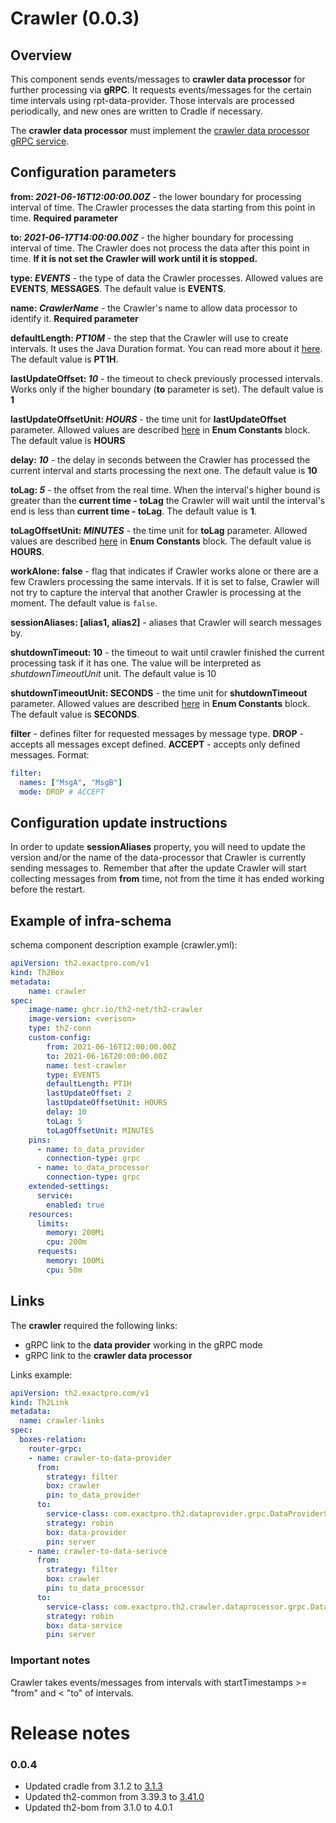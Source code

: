 # Crawler (0.0.3)

## Overview
This component sends events/messages to **crawler data processor** for further processing via **gRPC**.
It requests events/messages for the certain time intervals using rpt-data-provider.
Those intervals are processed periodically, and new ones are written to Cradle if necessary.

The **crawler data processor** must implement the [crawler data processor gRPC service](https://github.com/th2-net/th2-grpc-crawler-data-processor).

## Configuration parameters

**from: _2021-06-16T12:00:00.00Z_** - the lower boundary for processing interval of time.
The Crawler processes the data starting from this point in time. **Required parameter**

**to: _2021-06-17T14:00:00.00Z_** - the higher boundary for processing interval of time.
The Crawler does not process the data after this point in time. **If it is not set the Crawler will work until it is stopped.**

**type: _EVENTS_** - the type of data the Crawler processes. Allowed values are **EVENTS**, **MESSAGES**. The default value is **EVENTS**.

**name: _CrawlerName_** - the Crawler's name to allow data processor to identify it. **Required parameter**

**defaultLength: _PT10M_** - the step that the Crawler will use to create intervals.
It uses the Java Duration format. You can read more about it [here](https://docs.oracle.com/javase/8/docs/api/java/time/Duration.html#parse-java.lang.CharSequence-).
The default value is **PT1H**.

**lastUpdateOffset: _10_** - the timeout to check previously processed intervals.
Works only if the higher boundary (**to** parameter is set). The default value is **1**

**lastUpdateOffsetUnit: _HOURS_** - the time unit for **lastUpdateOffset** parameter.
Allowed values are described [here](https://docs.oracle.com/en/java/javase/11/docs/api/java.base/java/time/temporal/ChronoUnit.html) in **Enum Constants** block.
The default value is **HOURS**

**delay: _10_** - the delay in seconds between the Crawler has processed the current interval and starts processing the next one.
The default value is **10**

**toLag: _5_** - the offset from the real time. When the interval's higher bound is greater than the **current time - toLag**
the Crawler will wait until the interval's end is less than **current time - toLag**.
The default value is **1**.

**toLagOffsetUnit: _MINUTES_** - the time unit for **toLag** parameter.
Allowed values are described [here](https://docs.oracle.com/en/java/javase/11/docs/api/java.base/java/time/temporal/ChronoUnit.html) in **Enum Constants** block.
The default value is **HOURS**.

**workAlone: false** - flag that indicates if Crawler works alone or there are a few Crawlers
processing the same intervals. If it is set to false, Crawler will not try to capture 
the interval that another Crawler is processing at the moment. The default value is `false`.

**sessionAliases: [alias1, alias2]** - aliases that Crawler will search messages by.

**shutdownTimeout: 10** - the timeout to wait until crawler finished the current processing task if it has one.
The value will be interpreted as _shutdownTimeoutUnit_ unit. The default value is 10

**shutdownTimeoutUnit: SECONDS** - the time unit for **shutdownTimeout** parameter.
Allowed values are described [here](https://docs.oracle.com/en/java/javase/11/docs/api/java.base/java/time/temporal/ChronoUnit.html) in **Enum Constants** block.
The default value is **SECONDS**.

**filter** - defines filter for requested messages by message type. **DROP** - accepts all messages except defined. **ACCEPT** - accepts only defined messages. Format:
```yaml
filter:
  names: ["MsgA", "MsgB"]
  mode: DROP # ACCEPT
```

## Configuration update instructions

In order to update **sessionAliases** property, you will need to update the version
and/or the name of the data-processor that Crawler is currently sending messages to. 
Remember that after the update Crawler will start collecting messages from 
**from** time, not from the time it has ended working before the restart.  

## Example of infra-schema

schema component description example (crawler.yml):

```yaml
apiVersion: th2.exactpro.com/v1
kind: Th2Box
metadata:
    name: crawler
spec:
    image-name: ghcr.io/th2-net/th2-crawler
    image-version: <verison>
    type: th2-conn
    custom-config:
        from: 2021-06-16T12:00:00.00Z
        to: 2021-06-16T20:00:00.00Z
        name: test-crawler
        type: EVENTS
        defaultLength: PT1H
        lastUpdateOffset: 2
        lastUpdateOffsetUnit: HOURS
        delay: 10
        toLag: 5
        toLagOffsetUnit: MINUTES
    pins:
      - name: to_data_provider
        connection-type: grpc
      - name: to_data_processor
        connection-type: grpc
    extended-settings:
      service:
        enabled: true
    resources:
      limits:
        memory: 200Mi
        cpu: 200m
      requests:
        memory: 100Mi
        cpu: 50m
```

## Links

The **crawler** required the following links:
+ gRPC link to the **data provider** working in the gRPC mode
+ gRPC link to the **crawler data processor**

Links example:

```yaml
apiVersion: th2.exactpro.com/v1
kind: Th2Link
metadata:
  name: crawler-links
spec:
  boxes-relation:
    router-grpc:
    - name: crawler-to-data-provider
      from:
        strategy: filter
        box: crawler
        pin: to_data_provider
      to:
        service-class: com.exactpro.th2.dataprovider.grpc.DataProviderService
        strategy: robin
        box: data-provider
        pin: server
    - name: crawler-to-data-serivce
      from:
        strategy: filter
        box: crawler
        pin: to_data_processor
      to:
        service-class: com.exactpro.th2.crawler.dataprocessor.grpc.DataProcessorService
        strategy: robin
        box: data-service
        pin: server
```

### Important notes

Crawler takes events/messages from intervals with startTimestamps >= "from" and < "to" of intervals.

# Release notes

### 0.0.4

+ Updated cradle from 3.1.2 to [3.1.3](https://github.com/th2-net/cradleapi/tree/dev-version-3.1#313-this-version-requires-migration-from-previous-versions)
+ Updated th2-common from 3.39.3 to [3.41.0](https://github.com/th2-net/th2-common-j#3410)
+ Updated th2-bom from 3.1.0 to 4.0.1
